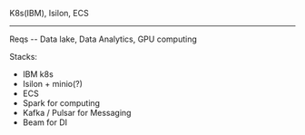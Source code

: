 K8s(IBM), Isilon, ECS

----
Reqs -- Data lake, Data Analytics, GPU computing

Stacks:
- IBM k8s
- Isilon + minio(?)
- ECS
- Spark for computing
- Kafka / Pulsar for Messaging
- Beam for DI